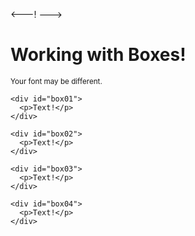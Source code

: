 <---!<!DOCTYPE html> --->
<html lang="en">
  <head>
    <meta charset="UTF-8" />
    <link href="css/style.css" rel="stylesheet" />
    <title>Box Model</title>
  </head>

  <body>
    <h1>Working with Boxes!</h1>
    <p><small>Your font may be different.</small></p>

    <div id="box01">
      <p>Text!</p>
    </div>

    <div id="box02">
      <p>Text!</p>
    </div>

    <div id="box03">
      <p>Text!</p>
    </div>

    <div id="box04">
      <p>Text!</p>
    </div>

  </body>
</html>
